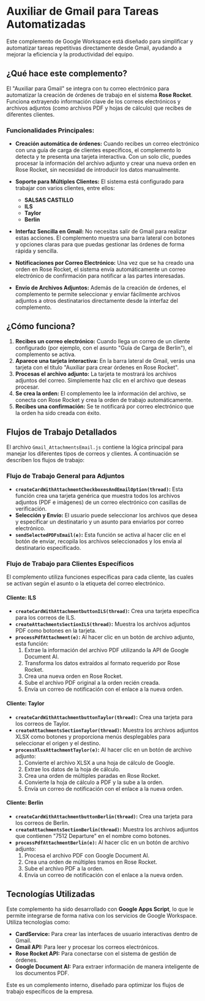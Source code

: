 # Auxiliar de Gmail para Tareas Automatizadas

Este complemento de Google Workspace está diseñado para simplificar y automatizar tareas repetitivas directamente desde Gmail, ayudando a mejorar la eficiencia y la productividad del equipo.

## ¿Qué hace este complemento?

El "Auxiliar para Gmail" se integra con tu correo electrónico para automatizar la creación de órdenes de trabajo en el sistema **Rose Rocket**. Funciona extrayendo información clave de los correos electrónicos y archivos adjuntos (como archivos PDF y hojas de cálculo) que recibes de diferentes clientes.

### Funcionalidades Principales:

*   **Creación automática de órdenes:** Cuando recibes un correo electrónico con una guía de carga de clientes específicos, el complemento lo detecta y te presenta una tarjeta interactiva. Con un solo clic, puedes procesar la información del archivo adjunto y crear una nueva orden en Rose Rocket, sin necesidad de introducir los datos manualmente.

*   **Soporte para Múltiples Clientes:** El sistema está configurado para trabajar con varios clientes, entre ellos:
    *   **SALSAS CASTILLO**
    *   **ILS**
    *   **Taylor**
    *   **Berlin**

*   **Interfaz Sencilla en Gmail:** No necesitas salir de Gmail para realizar estas acciones. El complemento muestra una barra lateral con botones y opciones claras para que puedas gestionar las órdenes de forma rápida y sencilla.

*   **Notificaciones por Correo Electrónico:** Una vez que se ha creado una orden en Rose Rocket, el sistema envía automáticamente un correo electrónico de confirmación para notificar a las partes interesadas.

*   **Envío de Archivos Adjuntos:** Además de la creación de órdenes, el complemento te permite seleccionar y enviar fácilmente archivos adjuntos a otros destinatarios directamente desde la interfaz del complemento.

## ¿Cómo funciona?

1.  **Recibes un correo electrónico:** Cuando llega un correo de un cliente configurado (por ejemplo, con el asunto "Guía de Carga de Berlin"), el complemento se activa.
2.  **Aparece una tarjeta interactiva:** En la barra lateral de Gmail, verás una tarjeta con el título "Auxiliar para crear órdenes en Rose Rocket".
3.  **Procesas el archivo adjunto:** La tarjeta te mostrará los archivos adjuntos del correo. Simplemente haz clic en el archivo que deseas procesar.
4.  **Se crea la orden:** El complemento lee la información del archivo, se conecta con Rose Rocket y crea la orden de trabajo automáticamente.
5.  **Recibes una confirmación:** Se te notificará por correo electrónico que la orden ha sido creada con éxito.

## Flujos de Trabajo Detallados

El archivo `Gmail_AttachmentsEmail.js` contiene la lógica principal para manejar los diferentes tipos de correos y clientes. A continuación se describen los flujos de trabajo:

### Flujo de Trabajo General para Adjuntos

*   **`createCardWithAttachmentCheckboxesAndEmailOption(thread)`:** Esta función crea una tarjeta genérica que muestra todos los archivos adjuntos (PDF e imágenes) de un correo electrónico con casillas de verificación.
*   **Selección y Envío:** El usuario puede seleccionar los archivos que desea y especificar un destinatario y un asunto para enviarlos por correo electrónico.
*   **`sendSelectedPDFsEmail(e)`:** Esta función se activa al hacer clic en el botón de enviar, recopila los archivos seleccionados y los envía al destinatario especificado.

### Flujo de Trabajo para Clientes Específicos

El complemento utiliza funciones específicas para cada cliente, las cuales se activan según el asunto o la etiqueta del correo electrónico.

#### Cliente: ILS

*   **`createCardWithAttachmentbuttonILS(thread)`:** Crea una tarjeta específica para los correos de ILS.
*   **`createAttachmentsSectionILS(thread)`:** Muestra los archivos adjuntos PDF como botones en la tarjeta.
*   **`processPdfAttachment(e)`:** Al hacer clic en un botón de archivo adjunto, esta función:
    1.  Extrae la información del archivo PDF utilizando la API de Google Document AI.
    2.  Transforma los datos extraídos al formato requerido por Rose Rocket.
    3.  Crea una nueva orden en Rose Rocket.
    4.  Sube el archivo PDF original a la orden recién creada.
    5.  Envía un correo de notificación con el enlace a la nueva orden.

#### Cliente: Taylor

*   **`createCardWithAttachmentbuttonTaylor(thread)`:** Crea una tarjeta para los correos de Taylor.
*   **`createAttachmentsSectionTaylor(thread)`:** Muestra los archivos adjuntos XLSX como botones y proporciona menús desplegables para seleccionar el origen y el destino.
*   **`processXlsxAttachmentTaylor(e)`:** Al hacer clic en un botón de archivo adjunto:
    1.  Convierte el archivo XLSX a una hoja de cálculo de Google.
    2.  Extrae los datos de la hoja de cálculo.
    3.  Crea una orden de múltiples paradas en Rose Rocket.
    4.  Convierte la hoja de cálculo a PDF y la sube a la orden.
    5.  Envía un correo de notificación con el enlace a la nueva orden.

#### Cliente: Berlin

*   **`createCardWithAttachmentbuttonBerlin(thread)`:** Crea una tarjeta para los correos de Berlin.
*   **`createAttachmentsSectionBerlin(thread)`:** Muestra los archivos adjuntos que contienen "7512 Departure" en el nombre como botones.
*   **`processPdfAttachmentBerlin(e)`:** Al hacer clic en un botón de archivo adjunto:
    1.  Procesa el archivo PDF con Google Document AI.
    2.  Crea una orden de múltiples tramos en Rose Rocket.
    3.  Sube el archivo PDF a la orden.
    4.  Envía un correo de notificación con el enlace a la nueva orden.

## Tecnologías Utilizadas

Este complemento ha sido desarrollado con **Google Apps Script**, lo que le permite integrarse de forma nativa con los servicios de Google Workspace. Utiliza tecnologías como:

*   **CardService:** Para crear las interfaces de usuario interactivas dentro de Gmail.
*   **Gmail API:** Para leer y procesar los correos electrónicos.
*   **Rose Rocket API:** Para conectarse con el sistema de gestión de órdenes.
*   **Google Document AI:** Para extraer información de manera inteligente de los documentos PDF.

Este es un complemento interno, diseñado para optimizar los flujos de trabajo específicos de la empresa.